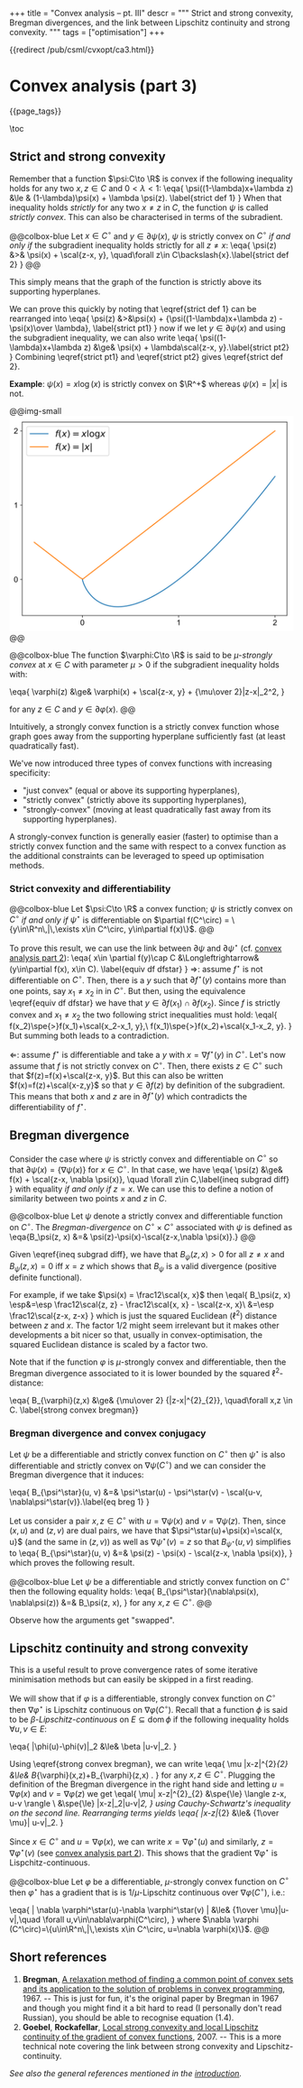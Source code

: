 +++
title = "Convex analysis &ndash; pt. III"
descr = """
    Strict and strong convexity, Bregman divergences, and the link between Lipschitz
    continuity and strong convexity.
    """
tags = ["optimisation"]
+++

{{redirect /pub/csml/cvxopt/ca3.html}}

<!--
NOTE:
last review 20/9/2018
-->

# Convex analysis (part 3)

{{page_tags}}

\toc

## Strict and strong convexity

Remember that a function $\psi:C\to \R$ is convex if the following inequality holds for any two $x, z \in C$ and $0<\lambda<1$:
\eqa{
    \psi((1-\lambda)x+\lambda z) &\le & (1-\lambda)\psi(x) + \lambda \psi(z). \label{strict def 1}
}
When that inequality holds *strictly* for any two $x\neq z$ in $C$, the function $\psi$ is called *strictly convex*.
This can also be characterised in terms of the subradient.

@@colbox-blue
Let $x\in C^\circ$ and $y\in \partial \psi(x)$, $\psi$ is strictly convex on $C^\circ$ *if and only if* the subgradient inequality holds strictly for all $z\neq x$:
\eqa{
    \psi(z) &>& \psi(x) + \scal{z-x, y}, \quad\forall z\in C\backslash\{x\}.\label{strict def 2}
}
@@

This simply means that the graph of the function is strictly above its supporting hyperplanes.

We can prove this quickly by noting that \eqref{strict def 1} can be rearranged into
\eqa{
    \psi(z) &>&\psi(x) + {\psi((1-\lambda)x+\lambda z) - \psi(x)\over \lambda}, \label{strict pt1}
}
now if we let $y\in\partial \psi(x)$ and using the subgradient inequality, we can also write
\eqa{
    \psi((1-\lambda)x+\lambda z) &\ge& \psi(x) + \lambda\scal{z-x, y}.\label{strict pt2}
}
Combining \eqref{strict pt1} and \eqref{strict pt2} gives \eqref{strict def 2}.

**Example**: $\psi(x)=x\log(x)$ is strictly convex on $\R^+$ whereas $\psi(x)=|x|$ is not.

@@img-small ![](/assets/csml/cvxopt/strict-convex-ex.svg) @@

@@colbox-blue
The function $\varphi:C\to \R$ is said to be $\mu$-*strongly convex* at $x\in C$ with parameter $\mu>0$ if the subgradient inequality holds with:

\eqa{
    \varphi(z) &\ge& \varphi(x) + \scal{z-x, y} + {\mu\over 2}\|z-x\|_2^2,
} <!--_-->

for any $z\in C$ and $y\in\partial \varphi(x)$.
@@

Intuitively, a strongly convex function is a strictly convex function whose graph goes away from the supporting hyperplane sufficiently fast (at least quadratically fast).

We've now introduced three types of convex functions with increasing specificity:
* "just convex" (equal or above its supporting hyperplanes),
* "strictly convex" (strictly above its supporting hyperplanes),
* "strongly-convex" (moving at least quadratically fast away from its supporting hyperplanes).

A strongly-convex function is generally easier (faster) to optimise than a strictly convex function and the same with respect to a convex function as the additional constraints can be leveraged to speed up optimisation methods.

### Strict convexity and differentiability

@@colbox-blue
Let $\psi:C\to \R$ a convex function; $\psi$ is strictly convex on $C^\circ$ *if and only if* $\psi^\star$ is differentiable on $\partial f(C^\circ) = \{y\in\R^n\,|\,\exists x\in C^\circ, y\in\partial f(x)\}$.
@@

To prove this result, we can use the link between $\partial\psi$ and $\partial\psi^{\star}$ (cf. [convex analysis part 2](/posts/2018/09/24-convex-optimisation-2/)):
\eqa{
    x\in \partial f(y)\cap C &\Longleftrightarrow& (y\in\partial f(x), x\in C). \label{equiv df dfstar}
}
$\Rightarrow$: assume $f^\star$ is not differentiable on $C^\circ$. Then, there is a $y$ such that $\partial f^\star(y)$ contains more than one points, say $x_1\neq x_2$ in in $C^\circ$.
But then, using the equivalence \eqref{equiv df dfstar} we have that $y\in\partial f(x_1) \cap \partial f(x_2)$.
Since $f$ is strictly convex and $x_1\neq x_2$ the two following strict inequalities must hold:
\eqal{
    f(x_2)\spe{>}f(x_1)+\scal{x_2-x_1, y},\\
    f(x_1)\spe{>}f(x_2)+\scal{x_1-x_2, y}.
}
But summing both leads to a contradiction.

$\Leftarrow$: assume $f^\star$ is differentiable and take a $y$ with $x=\nabla f^\star(y)$ in $C^\circ$. Let's now assume that $f$ is not strictly convex on $C^\circ$. Then, there exists $z\in C^\circ$ such that $f(z)=f(x)+\scal{z-x, y}$.
But this can also be written $f(x)=f(z)+\scal{x-z,y}$ so that $y\in\partial f(z)$ by definition of the subgradient.
This means that both $x$ and $z$ are in $\partial f^\star(y)$ which contradicts the differentiability of $f^\star$.

## Bregman divergence <!-- ✅ 13/9/2018 -->

Consider the case where $\psi$ is strictly convex and differentiable on $C^\circ$ so that $\partial \psi(x)=\{\nabla \psi(x)\}$ for $x\in C^\circ$.
In that case, we have
\eqa{
    \psi(z) &\ge& f(x) + \scal{z-x, \nabla \psi(x)}, \quad \forall z\in C,\label{ineq subgrad diff}
}
with equality *if and only if* $z=x$.
We can use this to define a notion of similarity between two points $x$ and $z$ in $C$.

@@colbox-blue
Let $\psi$ denote a strictly convex and differentiable function on $C^\circ$.
The *Bregman-divergence* on $C^\circ\times C^\circ$ associated with $\psi$ is defined as
\eqa{B_\psi(z, x) &=& \psi(z)-\psi(x)-\scal{z-x,\nabla \psi(x)}.}
@@

Given \eqref{ineq subgrad diff}, we have that $B_\psi(z, x)>0$ for all $z\neq x$ and $B_\psi(z, x)=0$ iff $x=z$ which shows that $B_\psi$ is a valid divergence (positive definite functional).

For example, if we take $\psi(x) = \frac12\scal{x, x}$ then
\eqal{
    B_\psi(z, x) \esp&=\esp \frac12\scal{z, z} - \frac12\scal{x, x} - \scal{z-x, x}\\
                 &=\esp \frac12\scal{z-x, z-x}
}
which is just the squared Euclidean ($\ell^{2}$) distance between $z$ and $x$.
The factor $1/2$ might seem irrelevant but it makes other developments a bit nicer so that, usually in convex-optimisation, the squared Euclidean distance is scaled by a factor two.

Note that if the function $\varphi$ is $\mu$-strongly convex and differentiable, then the Bregman divergence associated to it is lower bounded by the squared $\ell^{2}$-distance:

\eqa{
B_{\varphi}(z,x) &\ge& {\mu\over 2} {\|z-x\|^{2}_{2}}, \quad\forall x,z \in C.
\label{strong convex bregman}}


### Bregman divergence and convex conjugacy <!-- ✅ 23/9/2018 -->

Let $\psi$ be a differentiable and strictly convex function on $C^\circ$ then $\psi^\star$ is also differentiable and strictly convex on $\nabla \psi(C^\circ)$ and we can consider the Bregman divergence that it induces:

\eqa{
    B_{\psi^\star}(u, v) &=& \psi^\star(u) - \psi^\star(v) - \scal{u-v, \nabla\psi^\star(v)}.\label{eq breg 1}
}

Let us consider a pair $x, z\in C^\circ$ with $u=\nabla\psi(x)$ and $v=\nabla\psi(z)$.
Then, since $(x, u)$ and $(z, v)$ are dual pairs, we have that $\psi^\star(u)+\psi(x)=\scal{x, u}$ (and the same in $(z, v)$) as well as $\nabla\psi^\star(v)=z$ so that $B_{\psi^\star}(u, v)$ simplifies to
\eqa{
    B_{\psi^\star}(u, v) &=& \psi(z) - \psi(x) - \scal{z-x, \nabla \psi(x)},
}
which proves the following result.

@@colbox-blue
Let $\psi$ be a differentiable and strictly convex function on $C^\circ$ then the following equality holds:
\eqa{
    B_{\psi^\star}(\nabla\psi(x), \nabla\psi(z)) &=& B_\psi(z, x),
}
for any $x,z \in C^\circ$.
@@

Observe how the arguments get "swapped".

## Lipschitz continuity and strong convexity <!-- ✅ 23/9/2018 -->

This is a useful result to prove convergence rates of some iterative minimisation methods but can easily be skipped in a first reading.

We will show that if $\varphi$ is a differentiable, strongly convex function on $C^\circ$ then $\nabla \varphi^\star$ is Lipschitz continuous on $\nabla\varphi(C^\circ)$.
Recall that a function $\phi$ is said to be $\beta$*-Lipschitz-continuous* on $E\subseteq \mathrm{dom}\,\phi$ if the following inequality holds $\forall u,v\in E$:

\eqa{
    \|\phi(u)-\phi(v)\|_2 &\le& \beta \|u-v\|_2.
} <!--_-->

Using \eqref{strong convex bregman}, we can write
\eqa{
    \mu \|x-z\|^{2}_{2} &\le& B_{\varphi}(x,z)+B_{\varphi}(z,x) .
}
for any $x, z\in C^\circ$.
Plugging the definition of the Bregman divergence in the right hand side and letting $u=\nabla \varphi(x)$ and $v=\nabla \varphi(z)$ we get
\eqal{
    \mu\| x-z\|^{2}_{2} &\spe{\le} \langle z-x, u-v \rangle \\
       &\spe{\le} \|x-z\|_2\|u-v\|_2,
} <!--_-->
using Cauchy-Schwartz's inequality on the second line.
Rearranging terms yields
\eqa{
    \|x-z\|_{2} &\le& {1\over \mu}\| u-v\|_2.
} <!--_-->

Since $x\in C^\circ$ and $u=\nabla \varphi(x)$, we can write $x = \nabla \varphi^\star(u)$ and similarly, $z=\nabla\varphi^\star(v)$ (see [convex analysis part 2](/posts/2018/09/24-convex-optimisation-2/)).
This shows that the gradient $\nabla\varphi^\star$ is Lispchitz-continuous.

@@colbox-blue
Let $\varphi$ be a differentiable, $\mu$-strongly convex function on $C^\circ$ then $\varphi^\star$ has a gradient that is is $1/\mu$-Lipschitz continuous over $\nabla \varphi(C^\circ)$, i.e.:

\eqa{
    \| \nabla \varphi^\star(u)-\nabla \varphi^\star(v)  \| &\le& {1\over \mu}\|u-v\|,\quad \forall u,v\in\nabla\varphi(C^\circ),
}
where $\nabla \varphi (C^\circ)=\{u\in\R^n\,|\,\exists x\in C^\circ, u=\nabla \varphi(x)\}$.
@@

## Short references

1. **Bregman**, [A relaxation method of finding a common point of convex sets and its application to the solution of problems in convex programming](http://www.mathnet.ru/links/7dbe5d285fbf611e001a7ab6365e2bed/zvmmf7353.pdf), 1967. -- This is just for fun, it's the original paper by Bregman in 1967 and though you might find it a bit hard to read (I personally don't read Russian), you should be able to recognise equation (1.4).
1. **Goebel**, **Rockafellar**, [Local strong convexity and local Lipschitz continuity of the gradient of convex functions](https://pdfs.semanticscholar.org/d16c/32505274be2bc80d8547a36e6ac2239a80b2.pdf), 2007. -- This is a more technical note covering the link between strong convexity and Lipschitz-continuity.


*See also the general references mentioned in the [introduction](/pub/csml/cvxopt/intro.html).*
